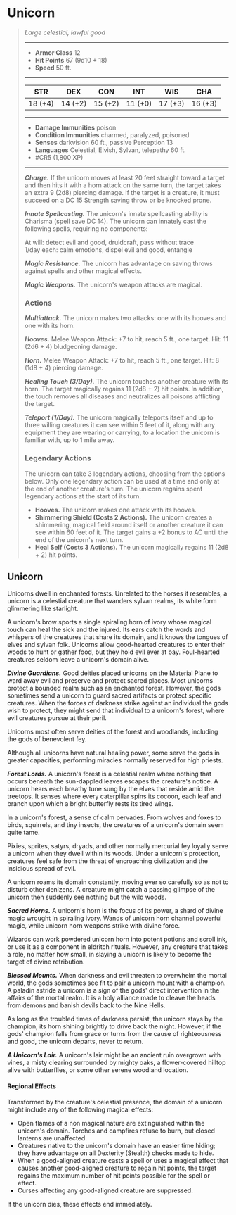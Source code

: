 # Unicorn
>*Large celestial, lawful good*
>___
>- **Armor Class** 12
>- **Hit Points** 67 (9d10 + 18)
>- **Speed** 50 ft.
>___
>|STR|DEX|CON|INT|WIS|CHA|
>|:---:|:---:|:---:|:---:|:---:|:---:|
>|18 (+4)|14 (+2)|15 (+2)|11 (+0)|17 (+3)|16 (+3)|
>___
>- **Damage Immunities** poison
>- **Condition Immunities** charmed, paralyzed, poisoned
>- **Senses** darkvision 60 ft., passive Perception 13
>- **Languages** Celestial, Elvish, Sylvan, telepathy 60 ft.
>- #CR5 (1,800 XP)
>___
>***Charge.*** If the unicorn moves at least 20 feet straight toward a target and then hits it with a horn attack on the same turn, the target takes an extra 9 (2d8) piercing damage. If the target is a creature, it must succeed on a DC 15 Strength saving throw or be knocked prone.  
>
>***Innate Spellcasting.*** The unicorn's innate spellcasting ability is Charisma (spell save DC 14). The unicorn can innately cast the following spells, requiring no components:  
>
>At will: detect evil and good, druidcraft, pass without trace  
>1/day each: calm emotions, dispel evil and good, entangle  
>
>
>***Magic Resistance.*** The unicorn has advantage on saving throws against spells and other magical effects.  
>
>***Magic Weapons.*** The unicorn's weapon attacks are magical.  
>
>### Actions
>***Multiattack.*** The unicorn makes two attacks: one with its hooves and one with its horn.  
>
>***Hooves.*** Melee Weapon Attack: +7 to hit, reach 5 ft., one target. Hit: 11 (2d6 + 4) bludgeoning damage.  
>
>***Horn.*** Melee Weapon Attack: +7 to hit, reach 5 ft., one target. Hit: 8 (1d8 + 4) piercing damage.  
>
>***Healing Touch (3/Day).*** The unicorn touches another creature with its horn. The target magically regains 11 (2d8 + 2) hit points. In addition, the touch removes all diseases and neutralizes all poisons afflicting the target.  
>
>***Teleport (1/Day).*** The unicorn magically teleports itself and up to three willing creatures it can see within 5 feet of it, along with any equipment they are wearing or carrying, to a location the unicorn is familiar with, up to 1 mile away.  
>
>### Legendary Actions
>The unicorn can take 3 legendary actions, choosing from the options below. Only one legendary action can be used at a time and only at the end of another creature's turn. The unicorn regains spent legendary actions at the start of its turn.
>
>- **Hooves.** The unicorn makes one attack with its hooves.
>- **Shimmering Shield (Costs 2 Actions).** The unicorn creates a shimmering, magical field around itself or another creature it can see within 60 feet of it. The target gains a +2 bonus to AC until the end of the unicorn's next turn.
>- **Heal Self (Costs 3 Actions).** The unicorn magically regains 11 (2d8 + 2) hit points.

## Unicorn

Unicorns dwell in enchanted forests. Unrelated to the horses it resembles, a unicorn is a celestial creature that wanders sylvan realms, its white form glimmering like starlight.

A unicorn's brow sports a single spiraling horn of ivory whose magical touch can heal the sick and the injured. Its ears catch the words and whispers of the creatures that share its domain, and it knows the tongues of elves and sylvan folk. Unicorns allow good-hearted creatures to enter their woods to hunt or gather food, but they hold evil ever at bay. Foul-hearted creatures seldom leave a unicorn's domain alive.

***Divine Guardians.*** Good deities placed unicorns on the Material Plane to ward away evil and preserve and protect sacred places. Most unicorns protect a bounded realm such as an enchanted forest. However, the gods sometimes send a unicorn to guard sacred artifacts or protect specific creatures. When the forces of darkness strike against an individual the gods wish to protect, they might send that individual to a unicorn's forest, where evil creatures pursue at their peril.

Unicorns most often serve deities of the forest and woodlands, including the gods of benevolent fey.

Although all unicorns have natural healing power, some serve the gods in greater capacities, performing miracles normally reserved for high priests.

***Forest Lords.*** A unicorn's forest is a celestial realm where nothing that occurs beneath the sun-dappled leaves escapes the creature's notice. A unicorn hears each breathy tune sung by the elves that reside amid the treetops. It senses where every caterpillar spins its cocoon, each leaf and branch upon which a bright butterfly rests its tired wings.

In a unicorn's forest, a sense of calm pervades. From wolves and foxes to birds, squirrels, and tiny insects, the creatures of a unicorn's domain seem quite tame.

Pixies, sprites, satyrs, dryads, and other normally mercurial fey loyally serve a unicorn when they dwell within its woods. Under a unicorn's protection, creatures feel safe from the threat of encroaching civilization and the insidious spread of evil.

A unicorn roams its domain constantly, moving ever so carefully so as not to disturb other denizens. A creature might catch a passing glimpse of the unicorn then suddenly see nothing but the wild woods.

***Sacred Horns.*** A unicorn's horn is the focus of its power, a shard of divine magic wrought in spiraling ivory. Wands of unicorn horn channel powerful magic, while unicorn horn weapons strike with divine force.

Wizards can work powdered unicorn horn into potent potions and scroll ink, or use it as a component in eldritch rituals. However, any creature that takes a role, no matter how small, in slaying a unicorn is likely to become the target of divine retribution.

***Blessed Mounts.*** When darkness and evil threaten to overwhelm the mortal world, the gods sometimes see fit to pair a unicorn mount with a champion. A paladin astride a unicorn is a sign of the gods' direct intervention in the affairs of the mortal realm. It is a holy alliance made to cleave the heads from demons and banish devils back to the Nine Hells.

As long as the troubled times of darkness persist, the unicorn stays by the champion, its horn shining brightly to drive back the night. However, if the gods' champion falls from grace or turns from the cause of righteousness and good, the unicorn departs, never to return.

***A Unicorn's Lair.*** A unicorn's lair might be an ancient ruin overgrown with vines, a misty clearing surrounded by mighty oaks, a flower-covered hilltop alive with butterflies, or some other serene woodland location.

#### Regional Effects
Transformed by the creature's celestial presence, the domain of a unicorn might include any of the following magical effects:

- Open flames of a non magical nature are extinguished within the unicorn's domain. Torches and campfires refuse to burn, but closed lanterns are unaffected.
- Creatures native to the unicorn's domain have an easier time hiding; they have advantage on all Dexterity (Stealth) checks made to hide.
- When a good-aligned creature casts a spell or uses a magical effect that causes another good-aligned creature to regain hit points, the target regains the maximum number of hit points possible for the spell or effect.
- Curses affecting any good-aligned creature are suppressed.

If the unicorn dies, these effects end immediately.